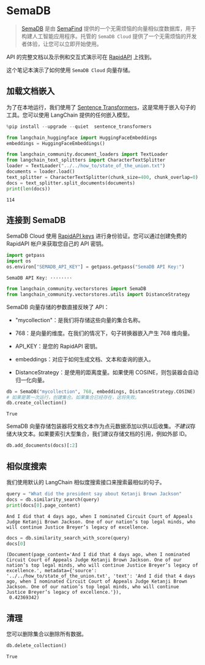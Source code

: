 # SemaDB

> [SemaDB](https://www.semafind.com/products/semadb) 是由 [SemaFind](https://www.semafind.com) 提供的一个无需烦恼的向量相似度数据库，用于构建人工智能应用程序。托管的 `SemaDB Cloud` 提供了一个无需烦恼的开发者体验，让您可以立即开始使用。

API 的完整文档以及示例和交互式演示可在 [RapidAPI](https://rapidapi.com/semafind-semadb/api/semadb) 上找到。

这个笔记本演示了如何使用 `SemaDB Cloud` 向量存储。

## 加载文档嵌入

为了在本地运行，我们使用了 [Sentence Transformers](https://www.sbert.net/)，这是常用于嵌入句子的工具。您可以使用 LangChain 提供的任何嵌入模型。

```python
%pip install --upgrade --quiet  sentence_transformers
```

```python
from langchain_huggingface import HuggingFaceEmbeddings
embeddings = HuggingFaceEmbeddings()
```

```python
from langchain_community.document_loaders import TextLoader
from langchain_text_splitters import CharacterTextSplitter
loader = TextLoader("../../how_to/state_of_the_union.txt")
documents = loader.load()
text_splitter = CharacterTextSplitter(chunk_size=400, chunk_overlap=0)
docs = text_splitter.split_documents(documents)
print(len(docs))
```

```output
114
```

## 连接到 SemaDB

SemaDB Cloud 使用 [RapidAPI keys](https://rapidapi.com/semafind-semadb/api/semadb) 进行身份验证。您可以通过创建免费的 RapidAPI 帐户来获取您自己的 API 密钥。

```python
import getpass
import os
os.environ["SEMADB_API_KEY"] = getpass.getpass("SemaDB API Key:")
```

```output
SemaDB API Key: ········
```

```python
from langchain_community.vectorstores import SemaDB
from langchain_community.vectorstores.utils import DistanceStrategy
```

SemaDB 向量存储的参数直接反映了 API：

- "mycollection"：是我们将存储这些向量的集合名称。

- 768：是向量的维度。在我们的情况下，句子转换器嵌入产生 768 维向量。

- API_KEY：是您的 RapidAPI 密钥。

- embeddings：对应于如何生成文档、文本和查询的嵌入。

- DistanceStrategy：是使用的距离度量。如果使用 COSINE，则包装器会自动归一化向量。

```python
db = SemaDB("mycollection", 768, embeddings, DistanceStrategy.COSINE)
# 如果是第一次运行，创建集合。如果集合已经存在，这将失败。
db.create_collection()
```

```output
True
```

SemaDB 向量存储包装器将文档文本作为点元数据添加以供以后收集。*不建议*存储大块文本。如果要索引大型集合，我们建议存储文档的引用，例如外部 ID。

```python
db.add_documents(docs)[:2]
```

## 相似度搜索

我们使用默认的 LangChain 相似度搜索接口来搜索最相似的句子。

```python
query = "What did the president say about Ketanji Brown Jackson"
docs = db.similarity_search(query)
print(docs[0].page_content)
```

```output
And I did that 4 days ago, when I nominated Circuit Court of Appeals Judge Ketanji Brown Jackson. One of our nation’s top legal minds, who will continue Justice Breyer’s legacy of excellence.
```

```python
docs = db.similarity_search_with_score(query)
docs[0]
```

```output
(Document(page_content='And I did that 4 days ago, when I nominated Circuit Court of Appeals Judge Ketanji Brown Jackson. One of our nation’s top legal minds, who will continue Justice Breyer’s legacy of excellence.', metadata={'source': '../../how_to/state_of_the_union.txt', 'text': 'And I did that 4 days ago, when I nominated Circuit Court of Appeals Judge Ketanji Brown Jackson. One of our nation’s top legal minds, who will continue Justice Breyer’s legacy of excellence.'}),
 0.42369342)
```

## 清理

您可以删除集合以删除所有数据。

```python
db.delete_collection()
```

```output
True
```